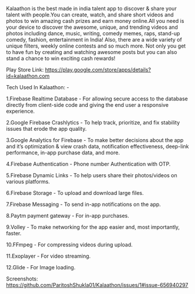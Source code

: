 Kalaathon is the best made in india talent app to discover & share your talent with people.You can create, watch, and share short videos and photos to win amazing cash prizes
and earn money online.All you need is your device to discover the awesome, unique, and trending videos and photos including dance, music, writing, comedy memes, raps,
stand-up comedy, fashion, entertainment in India! Also, there are a wide variety of unique filters, weekly online contests and so much more. Not only you get to have fun by
creating and watching awesome posts but you can also stand a chance to win exciting cash rewards! 

Play Store Link: https://play.google.com/store/apps/details?id=kalaathon.com

Tech Used In Kalaathon: -

1.Firebase Realtime Database - For allowing secure access to the database directly from client-side code and giving the end user a responsive experience.

2.Google Firebase Crashlytics - To help track, prioritize, and fix stability issues that erode the app quality. 

3.Google Analytics for Firebase - To make better decisions about the app and it’s optimization & view crash data, notification effectiveness, deep-link performance, in-app purchase data, and more. 

4.Firebase Authentication - Phone number Authentication with OTP.

5.Firebase Dynamic Links - To help users share their photos/videos on various platforms.

6.Firebase Storage - To upload and download large files.

7.Firebase Messaging - To send in-app notifications on the app.

8.Paytm payment gateway - For in-app purchases.

9.Volley - To make networking for the app easier and, most importantly, faster.

10.FFmpeg - For compressing videos during upload.

11.Exoplayer - For video streaming.

12.Glide - For Image loading.

Screenshots: https://github.com/ParitoshShukla01/Kalaathon/issues/1#issue-656940297
